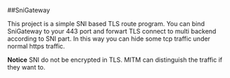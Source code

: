 ##SniGateway

This project is a simple SNI based TLS route program. You can bind SniGateway to your 443 port and forwart TLS connect to multi backend according to SNI part. In this way you can hide some tcp traffic under normal https traffic. 

**Notice** SNI do not be encrypted in TLS. MITM can distinguish the traffic if they want to.



